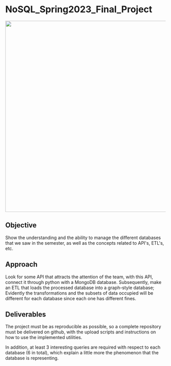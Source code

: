 # NoSQL_Spring2023_Final_Project

<p align="center">
  <img width="600" height="600" src="https://lh5.googleusercontent.com/xpZ0uNADaHiN-ik-tBrPoZOo5ZDjGu1smmrN_4ZTSsKOJsSO-RTQJ8WmzO5cMbz9ofGb8n00PuOUxBUY534mRYlOV2JiIK2ig1JpUi76w5e0zviP4at-QxBD2EEALZc8EaI893T33hudidcqXg9f6g">
</p>

## Objective

Show the understanding and the ability to manage the different databases that we saw in the semester, as well as the concepts related to API's, ETL's, etc.

## Approach

Look for some API that attracts the attention of the team, with this API, connect it through python with a MongoDB database. Subsequently, make an ETL that loads the processed database into a graph-style database; Evidently the transformations and the subsets of data occupied will be different for each database since each one has different fines.

## Deliverables

The project must be as reproducible as possible, so a complete repository must be delivered on github, with the upload scripts and instructions on how to use the implemented utilities.

In addition, at least 3 interesting queries are required with respect to each database (6 in total), which explain a little more the phenomenon that the database is representing.
